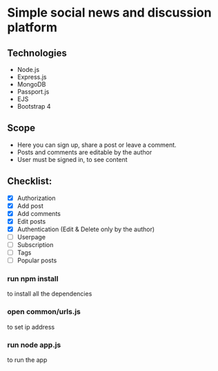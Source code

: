 # Simple social news and discussion platform

## Technologies
* Node.js
* Express.js
* MongoDB
* Passport.js
* EJS
* Bootstrap 4

## Scope
* Here you can sign up, share a post or leave a comment.
* Posts and comments are editable by the author
* User must be signed in, to see content

## Checklist:
- [x] Authorization
- [x] Add post
- [x] Add comments
- [x] Edit posts
- [x] Authentication (Edit & Delete only by the author)
- [ ] Userpage
- [ ] Subscription
- [ ] Tags
- [ ] Popular posts

### run npm install
to install all the dependencies

### open common/urls.js
to set ip address

### run node app.js
to run the app

